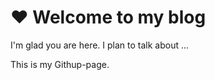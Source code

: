 # :heart: Welcome to my blog

I'm glad you are here. I plan to talk about ...

This is my Githup-page.
